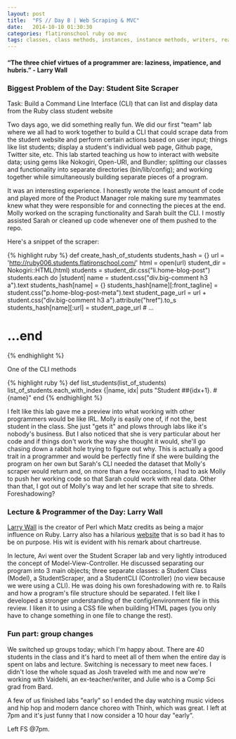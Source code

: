 ```yaml
---
layout: post
title:  "FS // Day 8 | Web Scraping & MVC"
date:   2014-10-10 01:30:30
categories: flatironschool ruby oo mvc
tags: classes, class methods, instances, instance methods, writers, readers, setters, getters, hashes, arrays, object-orientation, oo, scraping, mvc, perl, larry wall
---
```

#### “The three chief virtues of a programmer are: laziness, impatience, and hubris.” - Larry Wall

### Biggest Problem of the Day: Student Site Scraper

Task: Build a Command Line Interface (CLI) that can list and display data from the Ruby class student website

Two days ago, we did something really fun. We did our first "team" lab where we all had to work together to build a CLI that could scrape data from the student website and perform certain actions based on user input; things like list students; display a student's individual web page, Github page, Twitter site, etc. This lab started teaching us how to interact with website data; using gems like Nokogiri, Open-URI, and Bundler; splitting our classes and functionality into separate directories (bin/lib/config); and working together while simultaneously building separate pieces of a program.

It was an interesting experience. I honestly wrote the least amount of code and played more of the Product Manager role making sure my teammates knew what they were responsible for and connecting the pieces at the end. Molly worked on the scraping functionality and Sarah built the CLI. I mostly assisted Sarah or cleaned up code whenever one of them pushed to the repo.

Here's a snippet of the scraper:

{% highlight ruby %}
def create_hash_of_students
  students_hash = {}
  url = 'http://ruby006.students.flatironschool.com/'
  html = open(url)
  student_dir = Nokogiri::HTML(html)
  students = student_dir.css("li.home-blog-post")
  students.each do |student|
    name = student.css("div.big-comment h3 a").text
    students_hash[name] = {}
    students_hash[name][:front_tagline] = student.css("p.home-blog-post-meta").text
    student_page_url = url + student.css("div.big-comment h3 a").attribute("href").to_s
    students_hash[name][:url] = student_page_url
    # ...
  # ...end
{% endhighlight %}

One of the CLI methods

{% highlight ruby %}
def list_students(list_of_students)
  list_of_students.each_with_index {|name, idx| puts "Student ##{idx+1}. #{name}"
end
{% endhighlight %}

I felt like this lab gave me a preview into what working with other programmers would be like IRL. Molly is easily one of, if not the, best student in the class. She just "gets it" and plows through labs like it's nobody's business. But I also noticed that she is very particular about her code and if things don't work the way she thought it would, she'll go chasing down a rabbit hole trying to figure out why. This is actually a good trait in a programmer and would be perfectly fine if she were building the program on her own but Sarah's CLI needed the dataset that Molly's scraper would return and, on more than a few occasions, I had to ask Molly to push her working code so that Sarah could work with real data. Other than that, I got out of Molly's way and let her scrape that site to shreds. Foreshadowing?

### Lecture & Programmer of the Day: Larry Wall
[Larry Wall](http://en.wikipedia.org/wiki/Larry_Wall) is the creator of Perl which Matz credits as being a major influence on Ruby. Larry also has a hilarious [website](http://webcache.googleusercontent.com/search?q=cache:TgceZi5SMqAJ:www.wall.org/~larry/+&cd=1&hl=en&ct=clnk&gl=us) that is so bad it has to be on purpose. His wit is evident with his remark about chartreuse.

In lecture, Avi went over the Student Scraper lab and very lightly introduced the concept of Model-View-Controller. He discussed separating our program into 3 main objects; three separate classes: a Student Class (Model), a StudentScraper, and a StudentCLI (Controller) (no view because we were using a CLI). He was doing his own foreshadowing with re. to Rails and how a program's file structure should be separated. I felt like I developed a stronger understanding of the config/environment file in this review. I liken it to using a CSS file when building HTML pages (you only have to change something in one file to change the rest).

### Fun part: group changes
We switched up groups today; which I'm happy about. There are 40 students in the class and it's hard to meet all of them when the entire day is spent on labs and lecture. Switching is necessary to meet new faces. I didn't lose the whole squad as Josh traveled with me and now we're working with Vaidehi, an ex-teacher/writer, and Julie who is a Comp Sci grad from Bard. 

A few of us finished labs "early" so I ended the day watching music videos and hip hop and modern dance choreo with Thinh, which was great. I left at 7pm and it's just funny that I now consider a 10 hour day "early".

Left FS @7pm.
